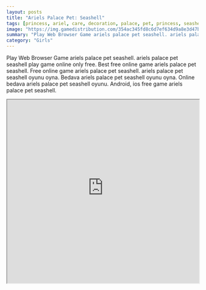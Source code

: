 ```yaml
---
layout: posts
title: "Ariels Palace Pet: Seashell"
tags: [princess, ariel, care, decoration, palace, pet, princess, seashell, free, online, games, oyna, game, free, games, play, play, games]
image: "https://img.gamedistribution.com/354ac345fd8c6d7ef634d9a8e3d47b83.jpg"
summary: "Play Web Browser Game ariels palace pet seashell. ariels palace pet seashell play game online only free. Best free online game ariels palace pet seashell. Free online game ariels palace pet seashell. ariels palace pet seashell oyunu oyna. Bedava ariels palace pet seashell oyunu oyna. Online bedava ariels palace pet seashell oyunu. Android, ios free game ariels palace pet seashell."
category: "Girls"
---
```


Play Web Browser Game ariels palace pet seashell. ariels palace pet seashell play game online only free. Best free online game ariels palace pet seashell. Free online game ariels palace pet seashell. ariels palace pet seashell oyunu oyna. Bedava ariels palace pet seashell oyunu oyna. Online bedava ariels palace pet seashell oyunu. Android, ios free game ariels palace pet seashell.

<iframe width="100%" height="480px;" src="https://flash.gamedistribution.com?game=354ac345fd8c6d7ef634d9a8e3d47b83"></iframe>